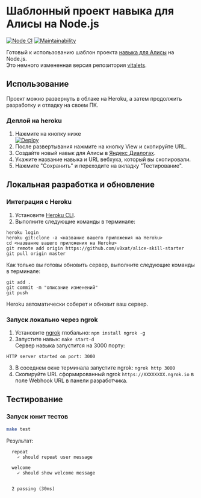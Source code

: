 # Шаблонный проект навыка для Алисы на Node.js
[![Node CI](https://github.com/v0xat/alice-skill-starter/workflows/Node%20CI/badge.svg)](https://github.com/v0xat/alice-skill-starter/actions)
[![Maintainability](https://api.codeclimate.com/v1/badges/9d5f281428ab608e5486/maintainability)](https://codeclimate.com/github/v0xat/alice-skill-starter/maintainability)

Готовый к использованию шаблон проекта [навыка для Алисы](https://yandex.ru/dev/dialogs/alice/doc/about-docpage/) на Node.js.  
Это немного измененная версия репозитория [vitalets](https://github.com/vitalets/alice-skill-starter).

## Использование
Проект можно развернуть в облаке на Heroku, а затем продолжить разработку и отладку на своем ПК.

### Деплой на heroku
1. Нажмите на кнопку ниже  
[![Deploy](https://www.herokucdn.com/deploy/button.svg)](https://heroku.com/deploy?template=https://github.com/v0xat/alice-skill-starter)
2. После развертывания нажмите на кнопку View и скопируйте URL.
3. Создайте новый навык для Алисы в [Яндекс Диалогах](https://dialogs.yandex.ru/).
4. Укажите название навыка и URL вебхука, который вы скопировали.
5. Нажмите "Сохранить" и переходите на вкладку "Тестирование".

## Локальная разработка и обновление
### Интеграция с Heroku
1. Установите [Heroku CLI](https://devcenter.heroku.com/articles/heroku-cli#download-and-install).
2. Выполните следующие команды в терминале:
```
heroku login
heroku git:clone -a <название вашего приложения на Heroku>
cd <название вашего приложения на Heroku>
git remote add origin https://github.com/v0xat/alice-skill-starter
git pull origin master
```
Как только вы готовы обновить сервер, выполните следующие команды в терминале:
```
git add .
git commit -m "описание изменений"
git push
```
Heroku автоматически соберет и обновит ваш сервер.
### Запуск локально через ngrok
1. Установите [ngrok](https://github.com/bubenshchykov/ngrok) глобально: `npm install ngrok -g`
2. Запустите навык: `make start-d`  
Сервер навыка запустится на 3000 порту:
```
HTTP server started on port: 3000
```
3. В соседнем окне терминала запустите ngrok: `ngrok http 3000`  
4. Скопируйте URL сформированный ngrok `https://XXXXXXXX.ngrok.io` в поле Webhook URL в панели разработчика.

## Тестирование
### Запуск юнит тестов
```bash
make test
```

Результат:
```
  repeat
    ✓ should repeat user message

  welcome
    ✓ should show welcome message


  2 passing (30ms)
```
